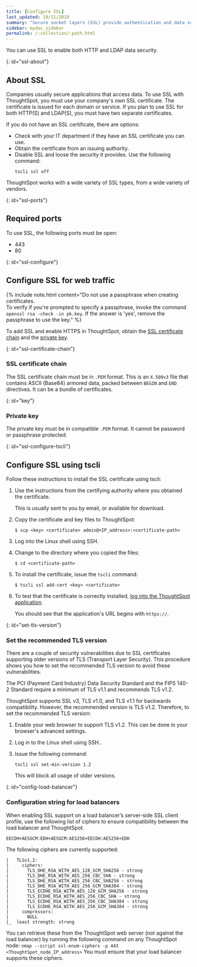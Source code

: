```yaml
---
title: [Configure SSL]
last_updated: 10/11/2019
summary: "Secure socket layers (SSL) provide authentication and data security when sending data to and from ThoughtSpot."
sidebar: mydoc_sidebar
permalink: /:collection/:path.html
---
```

You can use SSL to enable both HTTP and LDAP data security.

{: id="ssl-about"}
## About SSL
Companies usually secure applications that access data. To use SSL with ThoughtSpot, you must use your company's own SSL certificate. The certificate is issued for each domain or service. If you plan to use SSL for both HTTP(S) and LDAP(S), you must have two separate certificates.

If you do not have an SSL certificate, there are options:

-   Check with your IT department if they have an SSL certificate you can use.
-   Obtain the certificate from an issuing authority.
-   Disable SSL and loose the security it provides. Use the following command:
    ```
    tscli ssl off
    ```
ThoughtSpot works with a wide variety of SSL types, from a wide variety of vendors.

{: id="ssl-ports"}
## Required ports

To use SSL, the following ports must be open:
- 443
- 80

{: id="ssl-configure"}
## Configure SSL for web traffic

{% include note.html content="Do not use a passphrase when creating certificates.<br>To verify if you're prompted to specify a passphrase, invoke the command `openssl rsa -check -in pk.key`. If the answer is 'yes', remove the passphrase to use the key." %}

To add SSL and enable HTTPS in ThoughtSpot, obtain the [SSL certificate chain](#ssl-certificate-chain) and the [private key](#key).

{: id="ssl-certificate-chain"}
### SSL certificate chain
The SSL certificate chain must be in `.PEM` format. This is an `X.509v3` file that contains ASCII (Base64) armored data, packed between `BEGIN` and `END` directives. It can be a bundle of certificates.

{: id="key"}
### Private key
The private key must be in compatible `.PEM` format. It cannot be password or passphrase protected.

<!--### Using Management Console

{% include note.html content="The Management Console is now available in beta for customers with ThoughtSpot 5.3 or later. Please contact ThoughtSpot Support, if you want to try it." %}

To install and configure the SSL certificate using the admin UI:

1. Log into ThoughtSpot from a browser.
2. Click the **Admin** menu on the top navigation bar.

   ![]({{ site.baseurl }}/images/admin.png)

   This opens the ThoughtSpot Management Console.
3. Click **Settings** menu on the top navigation bar.

   ![]({{ site.baseurl }}/images/settings.png)

4. In the Settings panel, click **SSL** and then  **Configure** option.

   ![]({{ site.baseurl }}/images/ssl.png)  

5. Enter the SSL details:

   ![]({{ site.baseurl }}/images/ssl-configure.png)

   <table>
   <colgroup>
   <col width="20%" />
   <col width="80%" />
   </colgroup>
    <tr>
      <th>Field</th>
      <th>Description</th>
    </tr>
    <tr>
      <th>SSL Status</th>
      <td>Enable the SSL. If you want to disable the LDAP configuration, select Disable and then click Save to exit the setup.</td>
    </tr>
    <tr>
      <th>Algorithm</th>
      <td>Choose the algorithm as RSA.</td>
    </tr>
    <tr>
      <th>Minimum TLS Version</th>
      <td>Set the recommended TLS version as TLS v1.2. <p><b>Note</b>: Choose SSL v3, TLS v1.0, and TLS v1.1 for backwards compatibility.</p></td>
    </tr>
    <tr>
      <th>Private Key</th>
      <td>Browse and copy the private key to ThoughtSpot.</td>
    </tr>
    <tr>
      <th>Public Certificate</th>
      <td>Browse and copy the public cert to ThoughtSpot.</td>
    </tr>
   </table>

6. Click **Save** to configure the SSL.

You can now test the SSL setup by log in to the ThoughtSpot application. You should see the application URL begins with `https://`.


-->
{: id="ssl-configure-tscli"}
## Configure SSL using tscli

Follow these instructions to install the SSL certificate using tscli:

1. Use the instructions from the certifying authority where you obtained the certificate.

   This is usually sent to you by email, or available for download.

2. Copy the certificate and key files to ThoughtSpot:

      ```
      $ scp <key> <certificate> admin@<IP_address>:<certificate-path>
      ```

3. Log into the Linux shell using SSH.

4. Change to the directory where you copied the files:

    ```
    $ cd <certificate-path>
    ```

5. To install the certificate, issue the `tscli` command:

    ```
    $ tscli ssl add-cert <key> <certificate>
    ```

6. To test that the certificate is correctly installed, [log into the ThoughtSpot application](logins.html#log-in-to-the-thoughtspot-application).

     You should see that the application's URL begins with `https://`.

{: id="set-tls-version"}
### Set the recommended TLS version

There are a couple of security vulnerabilities due to SSL certificates supporting older versions of TLS (Transport Layer Security). This procedure shows you how to set the recommended TLS version to avoid these vulnerabilities.

The PCI (Payment Card Industry) Data Security Standard and the FIPS 140-2 Standard require a minimum of TLS v1.1 and recommends TLS v1.2.

ThoughtSpot supports SSL v3, TLS v1.0, and TLS v1.1 for backwards compatibility. However, the recommended version is TLS v1.2. Therefore, to set the recommended TLS version:

1.  Enable your web browser to support TLS v1.2. This can be done in your browser's advanced settings.
2.  Log in to the Linux shell using SSH..
3.  Issue the following command:

    ```
    tscli ssl set-min-version 1.2
    ```

    This will block all usage of older versions.

{: id="config-load-balancer"}
### Configuration string for load balancers

When enabling SSL support on a load balancer’s server-side SSL client profile, use the following list of ciphers to ensure compatibility between the load balancer and ThoughtSpot.

```
EECDH+AESGCM:EDH+AESGCM:AES256+EECDH:AES256+EDH
```

The following ciphers are currently supported:

```
|   TLSv1.2:
|     ciphers:
|       TLS_DHE_RSA_WITH_AES_128_GCM_SHA256 - strong
|       TLS_DHE_RSA_WITH_AES_256_CBC_SHA - strong
|       TLS_DHE_RSA_WITH_AES_256_CBC_SHA256 - strong
|       TLS_DHE_RSA_WITH_AES_256_GCM_SHA384 - strong
|       TLS_ECDHE_RSA_WITH_AES_128_GCM_SHA256 - strong
|       TLS_ECDHE_RSA_WITH_AES_256_CBC_SHA - strong
|       TLS_ECDHE_RSA_WITH_AES_256_CBC_SHA384 - strong
|       TLS_ECDHE_RSA_WITH_AES_256_GCM_SHA384 - strong
|     compressors:
|       NULL
|_  least strength: strong
```

You can retrieve these from the ThoughtSpot web server (not against the load balancer) by running the following command on any ThoughtSpot node:
    ```
    nmap --script ssl-enum-ciphers -p 443 <ThoughtSpot_node_IP_address>
    ```
You must ensure that your load balancer supports these ciphers.

